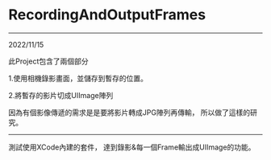 # RecordingAndOutputFrames

---
2022/11/15

此Project包含了兩個部分

1.使用相機錄影畫面，並儲存到暫存的位置。

2.將暫存的影片切成UIImage陣列

因為有個影像傳遞的需求是是要將影片轉成JPG陣列再傳輸，
所以做了這樣的研究。

---
測試使用XCode內建的套件，
達到錄影&每一個Frame輸出成UIImage的功能。